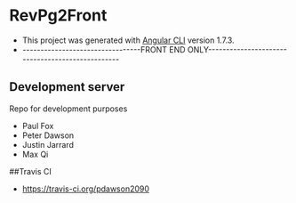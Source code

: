 # RevPg2Front

- This project was generated with [Angular CLI](https://github.com/angular/angular-cli) version 1.7.3.
- ---------------------------------FRONT END ONLY-------------------------------------------------

## Development server

Repo for development purposes

- Paul Fox
- Peter Dawson
- Justin Jarrard
- Max Qi

##Travis CI 
- https://travis-ci.org/pdawson2090
